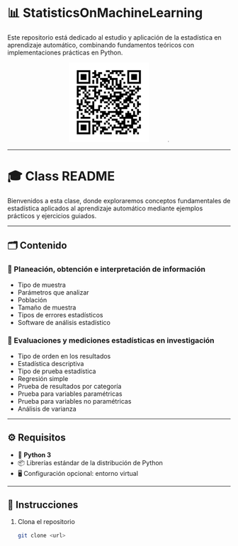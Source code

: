 # 📊 StatisticsOnMachineLearning

Este repositorio está dedicado al estudio y aplicación de la estadística en aprendizaje automático, combinando fundamentos teóricos con implementaciones prácticas en Python.

<p align="center">
  <img src="/images/QRcode.png" alt="Qr" width="180" style="margin-right:40px;"/>
  <img src="/images/Octocat.png" alt="Octocat" width="3"/>
</p>

---

# 🎓 Class README

Bienvenidos a esta clase, donde exploraremos conceptos fundamentales de estadística aplicados al aprendizaje automático mediante ejemplos prácticos y ejercicios guiados.

---

## 🗂 Contenido

### 📌 Planeación, obtención e interpretación de información
- Tipo de muestra  
- Parámetros que analizar  
- Población  
- Tamaño de muestra  
- Tipos de errores estadísticos  
- Software de análisis estadístico  

### 📌 Evaluaciones y mediciones estadísticas en investigación
- Tipo de orden en los resultados  
- Estadística descriptiva  
- Tipo de prueba estadística  
- Regresión simple  
- Prueba de resultados por categoría  
- Prueba para variables paramétricas  
- Prueba para variables no paramétricas  
- Análisis de varianza  

---

## ⚙️ Requisitos
- 🐍 **Python 3**  
- 📦 Librerías estándar de la distribución de Python  
- 🖥️ Configuración opcional: entorno virtual  

---

## 🚀 Instrucciones
1. Clona el repositorio  
   ```bash
   git clone <url>
